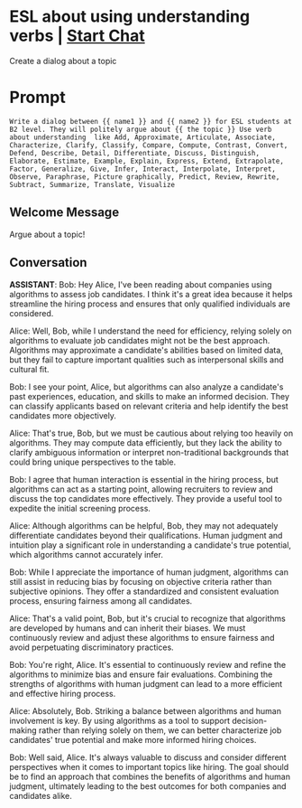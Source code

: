

# ESL about using understanding verbs | [Start Chat](https://gptcall.net/chat.html?data=%7B%22contact%22%3A%7B%22id%22%3A%22TUIy1rb_9CvYJWZzbmL8_%22%2C%22flow%22%3Atrue%7D%7D)
Create a dialog about a topic

# Prompt

```
Write a dialog between {{ name1 }} and {{ name2 }} for ESL students at B2 level. They will politely argue about {{ the topic }} Use verb about understanding  like Add, Approximate, Articulate, Associate, Characterize, Clarify, Classify, Compare, Compute, Contrast, Convert, Defend, Describe, Detail, Differentiate, Discuss, Distinguish, Elaborate, Estimate, Example, Explain, Express, Extend, Extrapolate, Factor, Generalize, Give, Infer, Interact, Interpolate, Interpret, Observe, Paraphrase, Picture graphically, Predict, Review, Rewrite, Subtract, Summarize, Translate, Visualize
```

## Welcome Message
Argue about a topic!

## Conversation

**ASSISTANT**: Bob: Hey Alice, I've been reading about companies using algorithms to assess job candidates. I think it's a great idea because it helps streamline the hiring process and ensures that only qualified individuals are considered.



Alice: Well, Bob, while I understand the need for efficiency, relying solely on algorithms to evaluate job candidates might not be the best approach. Algorithms may approximate a candidate's abilities based on limited data, but they fail to capture important qualities such as interpersonal skills and cultural fit.



Bob: I see your point, Alice, but algorithms can also analyze a candidate's past experiences, education, and skills to make an informed decision. They can classify applicants based on relevant criteria and help identify the best candidates more objectively.



Alice: That's true, Bob, but we must be cautious about relying too heavily on algorithms. They may compute data efficiently, but they lack the ability to clarify ambiguous information or interpret non-traditional backgrounds that could bring unique perspectives to the table.



Bob: I agree that human interaction is essential in the hiring process, but algorithms can act as a starting point, allowing recruiters to review and discuss the top candidates more effectively. They provide a useful tool to expedite the initial screening process.



Alice: Although algorithms can be helpful, Bob, they may not adequately differentiate candidates beyond their qualifications. Human judgment and intuition play a significant role in understanding a candidate's true potential, which algorithms cannot accurately infer.



Bob: While I appreciate the importance of human judgment, algorithms can still assist in reducing bias by focusing on objective criteria rather than subjective opinions. They offer a standardized and consistent evaluation process, ensuring fairness among all candidates.



Alice: That's a valid point, Bob, but it's crucial to recognize that algorithms are developed by humans and can inherit their biases. We must continuously review and adjust these algorithms to ensure fairness and avoid perpetuating discriminatory practices.



Bob: You're right, Alice. It's essential to continuously review and refine the algorithms to minimize bias and ensure fair evaluations. Combining the strengths of algorithms with human judgment can lead to a more efficient and effective hiring process.



Alice: Absolutely, Bob. Striking a balance between algorithms and human involvement is key. By using algorithms as a tool to support decision-making rather than relying solely on them, we can better characterize job candidates' true potential and make more informed hiring choices.



Bob: Well said, Alice. It's always valuable to discuss and consider different perspectives when it comes to important topics like hiring. The goal should be to find an approach that combines the benefits of algorithms and human judgment, ultimately leading to the best outcomes for both companies and candidates alike.

